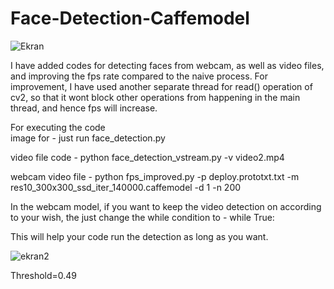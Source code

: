 # Face-Detection-Caffemodel



![Ekran](https://user-images.githubusercontent.com/96943978/175532828-b1c7b80d-c733-42c7-ac31-0affa62c9d30.png)
  
I have added codes for detecting faces from webcam, as well as video files, and improving the fps rate compared to the naive process. For improvement, I have 
used another separate thread for read() operation of cv2, so that it wont block other operations from happening in the main thread, and hence fps will increase.



For executing the code                           
  image for - just run face_detection.py
	
	
  video file code - python face_detection_vstream.py -v video2.mp4
	
	
  webcam video file - python fps_improved.py -p deploy.prototxt.txt -m res10_300x300_ssd_iter_140000.caffemodel -d 1 -n 200
  
In the webcam model, if you want to keep the video detection on according to your wish, the just change the while condition to - 
  while True:
  
This will help your code run the detection as long as you want.





![ekran2](https://user-images.githubusercontent.com/96943978/175533631-a72847a2-55ef-4a95-913a-c4bf9cce283c.png)

Threshold=0.49
